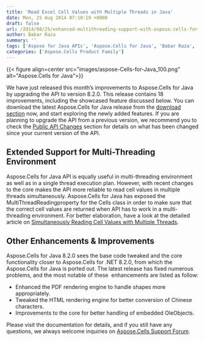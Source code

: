 ```yaml
---
title: 'Read Excel Cell Values with Multiple Threads in Java'
date: Mon, 25 Aug 2014 07:10:19 +0000
draft: false
url: /2014/08/25/enhanced-multithreading-support-with-aspose.cells-for-java-8.2.0/
author: Babar Raza
summary: ''
tags: ['Aspose for Java APIs', 'Aspose.Cells for Java', 'Babar Raza', 'Create Excel Files', 'Excel Java APIs', 'Manipulate Spreadsheets', 'Mutli-Threading']
categories: ['Aspose.Cells Product Family']
---
```




{{< figure align=center src="images/aspose-Cells-for-Java_100.png" alt="Aspose.Cells for Java">}}


We have just released this month’s improvements to Aspose.Cells for Java by upgrading the API to version 8.2.0. This release contains 18 improvements, including the showcased feature discussed below. You can download the latest Aspose.Cells for Java release from the [download section][1] now, and start exploring the newly added features. If you are planning to upgrade the API from a previous version, we recommend you to check the [Public API Changes][2] section for details on what has been changed since your current version of the API.

## Extended Support for Multi-Threading Environment

Aspose.Cells for Java API is equally useful in multi-threading environment as well as in a single thread execution plan. However, with recent changes to the core makes the API more reliable to read cell values in multiple threads simultaneously. Aspose.Cells for Java has exposed the MultiThreadReadingproperty for the Cells class in order to make sure that the correct cell values are returned when API has to work in a multi-threading environment. For better elaboration, have a look at the detailed article on [Simultaneously Reading Cell Values with Multiple Threads][3].

## Other Enhancements & Improvements

Aspose.Cells for Java 8.2.0 sees the base code tweaked and the core functionality closer to Aspose.Cells for .NET 8.2.0, from which the Aspose.Cells for Java is ported out. The latest release has fixed numerous problems, and the most notable of these  enhancements are listed as follow:

*   Enhanced the PDF rendering engine to handle shapes more appropriately.
*   Tweaked the HTML rendering engine for better conversion of Chinese characters.
*   Improvements to the core for better handling of embedded OleObjects.

Please visit the documentation for details, and if you still have any questions, we always welcome inquiries on [Aspose.Cells Support Forum][4].




[1]: https://downloads.aspose.com/cells/java
[2]: http://docs.aspose.com/display/cellsjava/Migrating+from+Earlier+Versions+of+Aspose.Cells
[3]: https://docs.aspose.com/display/cellsjava/Accessing+Cells+of+a+Worksheet
[4]: https://forum.aspose.com/




